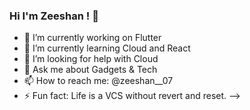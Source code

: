 ### Hi I'm Zeeshan ! 👋



- 🔭 I’m currently working on Flutter
- 🌱 I’m currently learning Cloud and React
- 🤔 I’m looking for help with Cloud
- 💬 Ask me about Gadgets & Tech
- 📫 How to reach me: @zeeshan__07
- ⚡ Fun fact: Life is a VCS without revert and reset.
-->
